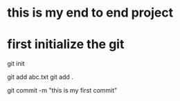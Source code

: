 # this is my end to end project

# first initialize the git

git init



git add abc.txt
git add .

git commit -m "this is my first commit"